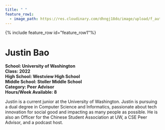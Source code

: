 ```yaml
---
title: " "
feature_row1:
  - image_path: https://res.cloudinary.com/dhngj18do/image/upload/f_auto,q_auto/v1/images/activities/pa_justin_bao
---
```


{% include feature_row id="feature_row1"%}

# Justin Bao

**School: University of Washington**  
**Class: 2022**  
**High School: Westview High School**  
**Middle School: Stoller Middle School**  
**Category: Peer Advisor**  
**Hours/Week Available: 8**  

Justin is a current junior at the University of Washington. Justin is pursuing a dual degree in Computer Science and Informatics, passionate about tech innovation for social good and impacting as many people as possible. He is also an Officer for the Chinese Student Association at UW, a CSE Peer Advisor, and a podcast host.
